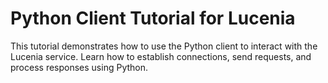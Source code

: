 # Python Client Tutorial for Lucenia

This tutorial demonstrates how to use the Python client to interact with the Lucenia service. Learn how to establish connections, send requests, and process responses using Python.
